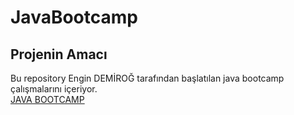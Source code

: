 # JavaBootcamp
## Projenin Amacı
Bu repository Engin DEMİROĞ  tarafından başlatılan java bootcamp çalışmalarını içeriyor. <br/>
[JAVA BOOTCAMP](https://www.kodlama.io/courses/enrolled/1868842)
